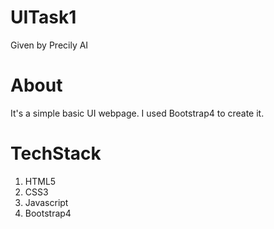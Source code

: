 # UITask1
Given by Precily AI

# About
It's a simple basic UI webpage.
I used Bootstrap4 to create it.

# TechStack
1. HTML5
2. CSS3
3. Javascript
4. Bootstrap4

